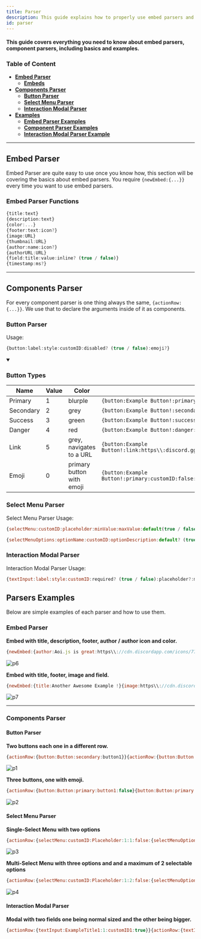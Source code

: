 ```yaml
---
title: Parser
description: This guide explains how to properly use embed parsers and component parsers. Including basics and examples.
id: parser
---
```


#### This guide covers everything you need to know about embed parsers, component parsers, including basics and examples.

### Table of Content

- **[Embed Parser](#embed-parser)**
    - **[Embeds](#embed-parser-functions)**
- **[Components Parser](#components-parser)**
    - **[Button Parser](#button-parser)**
    - **[Select Menu Parser](#select-menu-parser)**
    - **[Interaction Modal Parser](#interaction-modal-parser)**
- **[Examples](#parsers-examples)**
    - **[Embed Parser Examples](#embed-parser-1)**
    - **[Component Parser Examples](#components-parser-1)**
    - **[Interaction Modal Parser Example](#interaction-modal-parser-1)**

---

## Embed Parser

Embed Parser are quite easy to use once you know how, this section will be covering the basics about embed parsers. You
require `{newEmbed:{...}}` every time you want to use embed parsers.

### Embed Parser Functions

```ts
{title:text}
{description:text}
{color:...}
{footer:text:icon?}
{image:URL}
{thumbnail:URL}
{author:name:icon?}
{authorURL:URL}
{field:title:value:inline? (true / false)}
{timestamp:ms?}
``` 

---

## Components Parser

For every component parser is one thing always the same, `{actionRow:{...}}`. We use that to declare the arguments
inside of it as components.

### Button Parser

Usage:

```ts
{button:label:style:customID:disabled? (true / false):emoji?}
```

<details open>
  <summary><h3> Button Types </h3></summary>

| Name      | Value | Color                     |                                                                     |
|-----------|-------|---------------------------|---------------------------------------------------------------------|
| Primary   | 1     | blurple                   | `{button:Example Button!:primary:customID:false}`                   |
| Secondary | 2     | grey                      | `{button:Example Button!:secondary:customID:false}`                 |
| Success   | 3     | green                     | `{button:Example Button!:success:customID:false}`                   |
| Danger    | 4     | red                       | `{button:Example Button!:danger:customID:false}`                    |
| Link      | 5     | grey, navigates to a URL  | `{button:Example Button!:link:https\\:discord.gg:false}`            |
| Emoji     | 0     | primary button with emoji | `{button:Example Button!:primary:customID:false:emojiName,emojiID}` |

</details>

### Select Menu Parser

Select Menu Parser Usage:

```js
{selectMenu:customID:placeholder:minValue:maxValue:default(true / false):...options}

{selectMenuOptions:optionName:customID:optionDescription:default? (true / false):emoji?}
```

### Interaction Modal Parser

Interaction Modal Parser Usage:

```js
{textInput:label:style:customID:required? (true / false):placeholder?:minLength?:maxLength?:defaultValue?}
```

## Parsers Examples

Below are simple examples of each parser and how to use them.

### Embed Parser

**Embed with title, description, footer, author / author icon and color.**

```js
{newEmbed:{author:Aoi.js is great:https\\://cdn.discordapp.com/icons/773352845738115102/f6b0d1a62a83397976ea441c5377e6ad.png?size=128}{title:Awesome Example!}{description:I love embed parsers!}{footer:Example #1}{color:Blue}}
```

![p6](https://cdn.discordapp.com/attachments/1082168708866244648/1083396341700509806/FaxNjvTgSgAAAABJRU5ErkJggg.png)

**Embed with title, footer, image and field.**

```js 
{newEmbed:{title:Another Awesome Example !}{image:https\\://cdn.discordapp.com/icons/773352845738115102/f6b0d1a62a83397976ea441c5377e6ad.png?size=128}{field:This is a field title!:And a field description which is not inline!:false}{footer:Example #2}}
```

![p7](https://cdn.discordapp.com/attachments/1082168708866244648/1083396990748082186/BfoyHlnHsnAAAAABJRU5ErkJggg.png)

---

### Components Parser

#### Button Parser

**Two buttons each one in a different row.**

```js
{actionRow:{button:Button:secondary:button1}}{actionRow:{button:Button:primary:button2}}
```

![p1](https://cdn.discordapp.com/attachments/1082168708866244648/1083392358432907314/dvL1tTWTKr5XAtObQXoDKdAaFBABW0qNRQuS4MfqY3BqCVX3p6DhpdDniKRPAARB6AUtoahKIxkgL6UUCUBSgTlUokGgAJCQlndtfW7v8D2oqgaR3Vc5kAAAAASUVORK5CYII.png)

**Three buttons, one with emoji.**

```js
{actionRow:{button:Button:primary:button1:false}{button:Button:primary:button2:false}{button:Button:danger:button3:false:👋}}
```

![p2](https://cdn.discordapp.com/attachments/1082168708866244648/1083392751682461726/bib8jCUT87kAAAAASUVORK5CYII.png)

#### Select Menu Parser

**Single-Select Menu with two options**

```js
{actionRow:{selectMenu:customID:Placeholder:1:1:false:{selectMenuOptions:Option1:1:OptionDescription1:false:👋}{selectMenuOptions:Option2:2:OptionDescription2:false}}}
```

![p3](https://cdn.discordapp.com/attachments/1082168708866244648/1083394531761852487/BjEAAAAASUVORK5CYII.png)

**Multi-Select Menu with three options and and a maximum of 2 selectable options**

```js
{actionRow:{selectMenu:customID:Placeholder:1:2:false:{selectMenuOptions:Option1:1:OptionDescription1:false:👋}{selectMenuOptions:Option2:2:OptionDescription2:false}{selectMenuOptions:Option3:3:OptionDescription3:false}}}
```

![p4](https://cdn.discordapp.com/attachments/1082168708866244648/1083395398644801576/NldoS3qUfRiJnLxWBiKYhLE9RBYxux7SGFaEABShAAQrsSQFtFTDihoG4B4jFYjcuV2vm3z2kNvPDl9SSAAAAAElFTkSuQmCC.png)

#### Interaction Modal Parser

**Modal with two fields one being normal sized and the other being bigger.**

```js
{actionRow:{textInput:ExampleTitle1:1:customID1:true}}{actionRow:{textInput:ExampleTitle2:2:customID2:false}}
```

<!--- links -->

[1]: #embed-parsers
[embed-example]: https://cdn.discordapp.com/attachments/1061712111052521493/1061764337691279460/image_3.png
[aoi-github]: https://github.com/akaruidevelopment/aoi.js#v6
[ayaka-parser]: https://github.com/usersatoshi/parsers#main